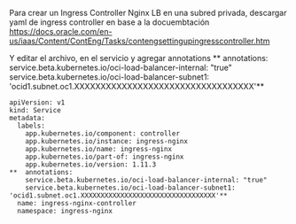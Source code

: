 Para crear un Ingress Controller Nginx LB en una subred privada, descargar yaml de ingress controller en base a la docuembtación
https://docs.oracle.com/en-us/iaas/Content/ContEng/Tasks/contengsettingupingresscontroller.htm

Y editar el archivo, en el servicio y agregar annotations
**
  annotations:
    service.beta.kubernetes.io/oci-load-balancer-internal: "true"
    service.beta.kubernetes.io/oci-load-balancer-subnet1: 'ocid1.subnet.oc1.XXXXXXXXXXXXXXXXXXXXXXXXXXXXXXXXXX'**

```
apiVersion: v1
kind: Service
metadata:
  labels:
    app.kubernetes.io/component: controller
    app.kubernetes.io/instance: ingress-nginx
    app.kubernetes.io/name: ingress-nginx
    app.kubernetes.io/part-of: ingress-nginx
    app.kubernetes.io/version: 1.11.3
**  annotations:
    service.beta.kubernetes.io/oci-load-balancer-internal: "true"
    service.beta.kubernetes.io/oci-load-balancer-subnet1: 'ocid1.subnet.oc1.XXXXXXXXXXXXXXXXXXXXXXXXXXXXXXXXXX'**
  name: ingress-nginx-controller
  namespace: ingress-nginx
```
